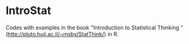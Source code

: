 # IntroStat
Codes with examples in the book "Introduction to Statistical Thinking " (http://pluto.huji.ac.il/~msby/StatThink/) in R.
